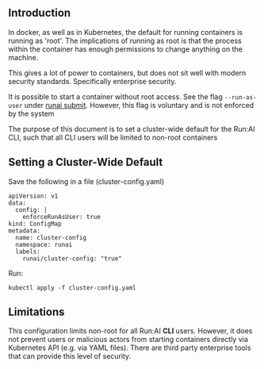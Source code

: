 ## Introduction

In docker, as well as in Kubernetes, the default for running containers is running as 'root'. The implications of running as root is that the process within the container has enough permissions to change anything on the machine. 

This gives a lot of power to containers, but does not sit well with modern security standards. Specifically enterprise security. 

It is possible to start a container without root access. See the flag ``--run-as-user`` under [runai submit](../../Researcher/Command-Line-Interface-API-Reference/runai-submit.md). However, this flag is voluntary and is not enforced by the system

The purpose of this document is to set a cluster-wide default for the Run:AI CLI, such that all CLI users will be limited to non-root containers

## Setting a Cluster-Wide Default

Save the following in a file (cluster-config.yaml)

    apiVersion: v1
    data:
      config: |
        enforceRunAsUser: true
    kind: ConfigMap
    metadata:
      name: cluster-config
      namespace: runai
      labels:
        runai/cluster-config: "true"

Run:

    kubectl apply -f cluster-config.yaml

## Limitations

This configuration limits non-root for all Run:AI __CLI__ users. However, it does not prevent users or malicious actors from starting containers directly via Kubernetes API (e.g. via YAML files). There are third party enterprise tools that can provide this level of security. 
 
